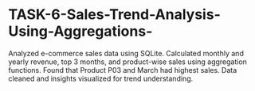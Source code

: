 # TASK-6-Sales-Trend-Analysis-Using-Aggregations-
Analyzed e-commerce sales data using SQLite. Calculated monthly and yearly revenue, top 3 months, and product-wise sales using aggregation functions. Found that Product P03 and March had highest sales. Data cleaned and insights visualized for trend understanding.
